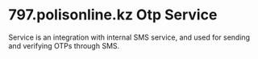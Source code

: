 # 797.polisonline.kz Otp Service

Service is an integration with internal SMS service, and used for sending and verifying OTPs through SMS.